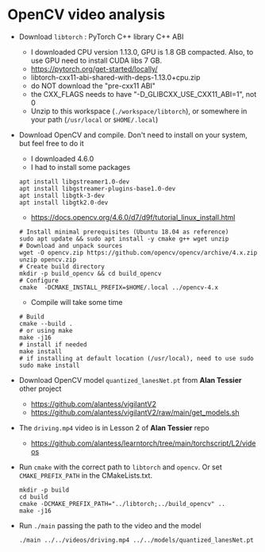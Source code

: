 # OpenCV video analysis


- Download `libtorch` : PyTorch C++ library C++ ABI  
    - I downloaded CPU version 1.13.0, GPU is 1.8 GB compacted. Also, to use GPU need to install CUDA libs 7 GB.  
    - https://pytorch.org/get-started/locally/  
    - libtorch-cxx11-abi-shared-with-deps-1.13.0+cpu.zip  
    - do NOT download the "pre-cxx11 ABI"  
    - the CXX_FLAGS needs to have "-D_GLIBCXX_USE_CXX11_ABI=1", not 0  
    - Unzip to this workspace (`./workspace/libtorch`), or somewhere in your path (`/usr/local` or `$HOME/.local`)
- Download OpenCV and compile. Don't need to install on your system, but feel free to do it  
    - I downloaded 4.6.0  
    - I had to install some packages  

    ```shell
    apt install libgstreamer1.0-dev
    apt install libgstreamer-plugins-base1.0-dev
    apt install libgtk-3-dev
    apt install libgtk2.0-dev
    ```
    - https://docs.opencv.org/4.6.0/d7/d9f/tutorial_linux_install.html  
    ```shell
    # Install minimal prerequisites (Ubuntu 18.04 as reference)
    sudo apt update && sudo apt install -y cmake g++ wget unzip
    # Download and unpack sources
    wget -O opencv.zip https://github.com/opencv/opencv/archive/4.x.zip
    unzip opencv.zip
    # Create build directory
    mkdir -p build_opencv && cd build_opencv
    # Configure
    cmake  -DCMAKE_INSTALL_PREFIX=$HOME/.local ../opencv-4.x
    ```
    - Compile will take some time
    ```shell
    # Build
    cmake --build .
    # or using make
    make -j16
    # install if needed
    make install
    # if installing at default location (/usr/local), need to use sudo
    sudo make install
    ```
- Download OpenCV model `quantized_lanesNet.pt` from **Alan Tessier** other project
    - https://github.com/alantess/vigilantV2
    - https://github.com/alantess/vigilantV2/raw/main/get_models.sh
- The `driving.mp4` video is in Lesson 2 of **Alan Tessier** repo
    - https://github.com/alantess/learntorch/tree/main/torchscript/L2/videos
- Run `cmake` with the correct path to `libtorch` and `opencv`. Or set `CMAKE_PREFIX_PATH` in the CMakeLists.txt.

    ```shell
    mkdir -p build
    cd build
    cmake -DCMAKE_PREFIX_PATH="../libtorch;../build_opencv" ..
    make -j16
    ```
- Run `./main` passing the path to the video and the model  

    ```shell
    ./main ../../videos/driving.mp4 ../../models/quantized_lanesNet.pt
    ```